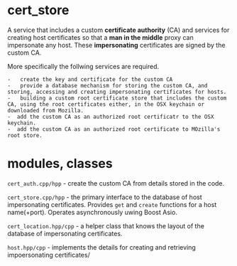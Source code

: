 # cert_store
A service that includes a custom __certificate authority__ (CA) and services for creating host certificates so that a __man in the middle__ proxy can impersonate any host. These __impersonating__ certificates are signed by the custom CA.

More specifically the follwing services are required.

	-	create the key and certificate for the custom CA
	-	provide a database mechanism for storing the custom CA, and storing, accessing and creating impersonating certificates for hosts.
	- 	building a custom root certificate store that includes the custom CA, using the root certificates either, in the OSX keychain or downloaded from Mozilla.
	-  add the custom CA as an authorized root certificatr to the OSX keychain. 
	-  add the custom CA as an authorized root certificate to MOzilla's root store.

# modules, classes

`cert_auth.cpp/hpp` - create the custom CA from details stored in the code.

`cert_store.cpp/hpp` - the primary interface to the database of host impersonating certificates. Provides `get` and `create` functions for a host name(+port). Operates asynchronously uwing Boost Asio.

`cert_location.hpp/cpp` - a helper class that knows the layout of the database of impersonating certificates.

`host.hpp/cpp` - implements the details for creating and retrieving impoersonating certificates/